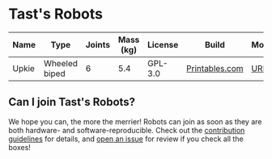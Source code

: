 # Tast's Robots

| Name | Type | Joints | Mass (kg) | License | Build | Model | Software |
|------|------|--------|-----------|---------|-------|-------|----------|
| Upkie | Wheeled biped | 6 | 5.4 | GPL-3.0 | [Printables.com](https://www.prusaprinters.org/prints/127831-upkie-wheeled-biped-robot) | [URDF](https://github.com/tasts-robots/upkie_description) | [GitHub](https://github.com/tasts-robots) |

## Can I join Tast's Robots?

We hope you can, the more the merrier! Robots can join as soon as they are both hardware- and software-reproducible. Check out the [contribution guidelines](CONTRIBUTING.md) for details, and [open an issue](https://github.com/tasts-robots/us/issues) for review if you check all the boxes!
